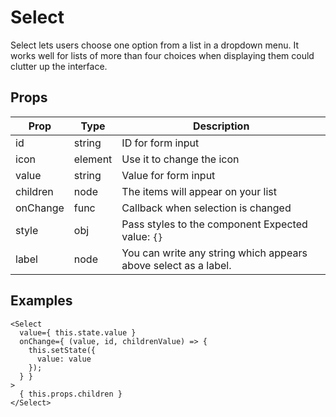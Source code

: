 # Select

Select lets users choose one option from a list in a dropdown menu. It
works well for lists of more than four choices when displaying them could
clutter up the interface.

## Props

| Prop | Type | Description |
| ---- | ---- | ----------- |
| id | string | ID for form input |
| icon | element | Use it to change the icon |
| value | string | Value for form input |
| children | node | The items will appear on your list |
| onChange | func | Callback when selection is changed |
| style | obj | Pass styles to the component Expected value: `{}` |
| label | node | You can write any string which appears above select as a label. |

## Examples

```
<Select
  value={ this.state.value }
  onChange={ (value, id, childrenValue) => {
    this.setState({
      value: value
    });
  } }
>
  { this.props.children }
</Select>
```
